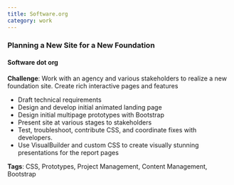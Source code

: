 ```yaml
---
title: Software.org
category: work
---
```


### Planning a New Site for a New Foundation

#### Software dot org

**Challenge**: Work with an agency and various stakeholders to realize a new foundation site. Create rich interactive pages and features

* Draft technical requirements
* Design and develop initial animated landing page
* Design initial multipage prototypes with Bootstrap
* Present site at various stages to stakeholders
* Test, troubleshoot, contribute CSS, and coordinate fixes with developers.
* Use VisualBuilder and custom CSS to create visually stunning presentations for the report pages

**Tags**: CSS, Prototypes, Project Management, Content Management, Bootstrap
